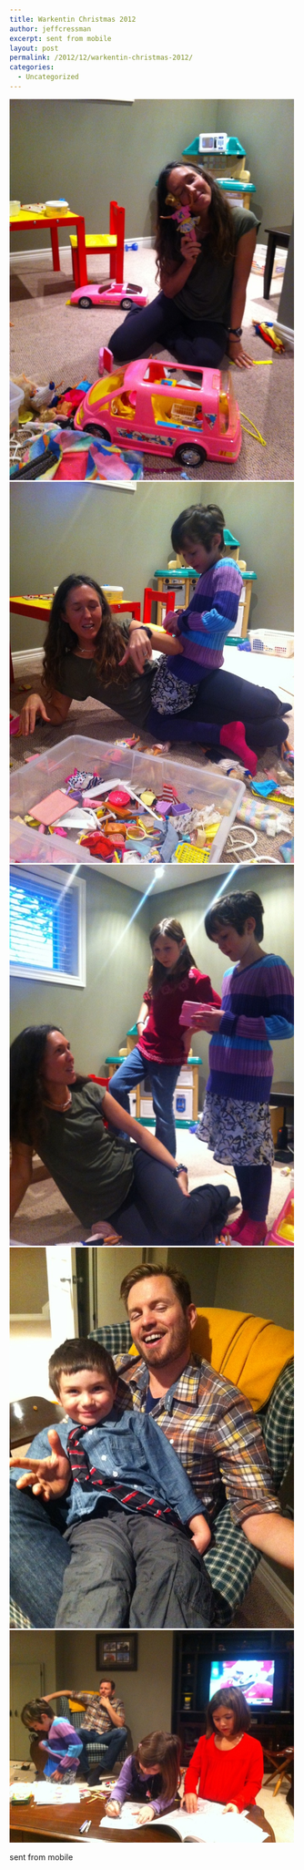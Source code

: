 ```yaml
---
title: Warkentin Christmas 2012
author: jeffcressman
excerpt: sent from mobile
layout: post
permalink: /2012/12/warkentin-christmas-2012/
categories:
  - Uncategorized
---
```

<div class='p_embed p_image_embed'>
  <a href="/wp-content/uploads/2012/12/photo_1-scaled-10001.jpg"><img alt="Photo_1" height="669" src="/wp-content/uploads/2012/12/photo_1-scaled-10001.jpg?w=224" width="500" /></a><a href="/wp-content/uploads/2012/12/photo_2-scaled-10001.jpg"><img alt="Photo_2" height="669" src="/wp-content/uploads/2012/12/photo_2-scaled-10001.jpg?w=224" width="500" /></a><a href="/wp-content/uploads/2012/12/photo_3-scaled-10001.jpg"><img alt="Photo_3" height="669" src="/wp-content/uploads/2012/12/photo_3-scaled-10001.jpg?w=224" width="500" /></a><a href="/wp-content/uploads/2012/12/photo_4-scaled-10001.jpg"><img alt="Photo_4" height="669" src="/wp-content/uploads/2012/12/photo_4-scaled-10001.jpg?w=224" width="500" /></a><a href="/wp-content/uploads/2012/12/photo_5-scaled-10001.jpg"><img alt="Photo_5" height="373" src="/wp-content/uploads/2012/12/photo_5-scaled-10001.jpg?w=300" width="500" /></a>
</div>

sent from mobile